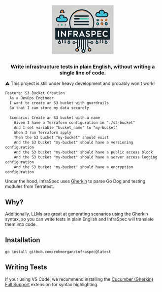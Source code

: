 <div align="center">
<h1 align="center">
<img src="_docs/infraspec_logo.jpg" width="200" />
</h1>
<h3>Write infrastructure tests in plain English, without writing a single line of code.</h3>
</div>

:warning: This project is still under heavy development and probably won't work!

```gherkin
Feature: S3 Bucket Creation
  As a DevOps Engineer
  I want to create an S3 bucket with guardrails
  So that I can store my data securely

  Scenario: Create an S3 bucket with a name
    Given I have a Terraform configuration in "./s3-bucket"
    And I set variable "bucket_name" to "my-bucket"
    When I run Terraform apply
    Then the S3 bucket "my-bucket" should exist
    And the S3 bucket "my-bucket" should have a versioning configuration
    And the S3 bucket "my-bucket" should have a public access block
    And the S3 bucket "my-bucket" should have a server access logging configuration
    And the S3 bucket "my-bucket" should have a encryption configuration
```

Under the hood, InfraSpec uses [Gherkin](https://cucumber.io/docs/gherkin/) to parse
Go Dog and testing modules from Terratest.

## Why?

Additionally, LLMs are great at generating scenarios using the Gherkin syntax, so you can write tests in plain English
and InfraSpec will translate them into code.

## Installation

```sh
go install github.com/robmorgan/infraspec@latest
```

## Writing Tests

If your using VS Code, we recommend installing the [Cucumber (Gherkin) Full Support](https://marketplace.visualstudio.com/items?itemName=alexkrechik.cucumberautocomplete)
extension for syntax highlighting.
